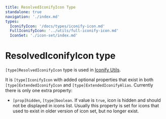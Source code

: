 ```yaml
title: ResolvedIconifyIcon Type
standalone: true
navigation: './index.md'
types:
  IconifyIcon: '/docs/types/iconify-icon.md'
  FullIconifyIcon: '../utils/full-iconify-icon.md'
  IconSet: './icon-set/index.md'
```

# ResolvedIconifyIcon type

`[type]ResolvedIconifyIcon` type is used in [Iconify Utils](./index.md).

It is `[type]IconifyIcon` with added optional properties that exist in both `[type]ExtendedIconifyIcon` and `[type]ExtendedIconifyAlias`. Currently there is only one extra property:

- `[prop]hidden`, `[type]boolean`. If value is `true`, icon is hidden and should not be displayed in icons list. Usually this property is set for icons that used to exist in older version of icon set, but no longer exist.

